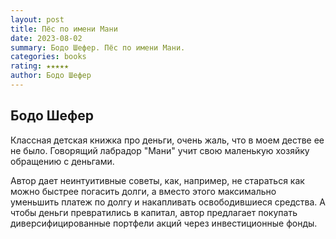 ```yaml
---
layout: post
title: Пёс по имени Мани
date: 2023-08-02
summary: Бодо Шефер. Пёс по имени Мани.
categories: books
rating: ★★★★★
author: Бодо Шефер
---
```


Бодо Шефер
----------

Классная детская книжка про деньги, очень жаль, что в моем дестве ее не было. Говорящий лабрадор "Мани" учит свою маленькую хозяйку обращению с деньгами.

Автор дает неинтуитивные советы, как, например, не стараться как можно быстрее погасить долги, а вместо этого максимально уменьшить платеж по долгу и накапливать освободившиеся средства. А чтобы деньги превратились в капитал, автор предлагает покупать диверсифицированные портфели акций через инвестиционные фонды.
